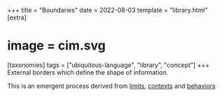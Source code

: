 +++
title = "Boundaries"
date = 2022-08-03
template = "library.html"
[extra]
#  image = cim.svg
[taxonomies]
   tags = ["ubiquitous-language", "library", "concept"]
+++
External borders which define the shape of information.

This is an emergent process derived from [limits](/library/limits), [contexts](/library/context) and [behaviors](/library/behaviors)